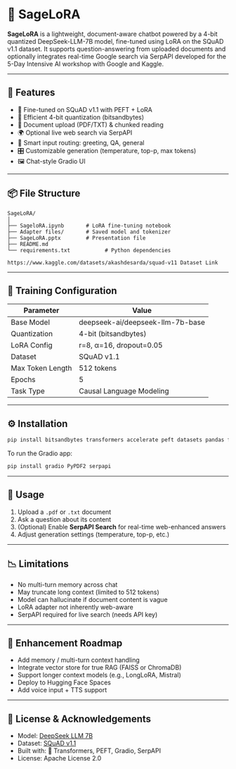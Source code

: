 # 🧠 SageLoRA

**SageLoRA** is a lightweight, document-aware chatbot powered by a 4-bit quantized DeepSeek-LLM-7B model, fine-tuned using LoRA on the SQuAD v1.1 dataset. It supports question-answering from uploaded documents and optionally integrates real-time Google search via SerpAPI developed for the 5-Day Intensive AI workshop with Google and Kaggle.

---

## 🚀 Features

- 🧩 Fine-tuned on SQuAD v1.1 with PEFT + LoRA
- 💾 Efficient 4-bit quantization (bitsandbytes)
- 📝 Document upload (PDF/TXT) & chunked reading
- 🌍 Optional live web search via SerpAPI
- 🔀 Smart input routing: greeting, QA, general
- 🎛️ Customizable generation (temperature, top-p, max tokens)
- 🖼️ Chat-style Gradio UI

---

## 📦 File Structure

```
SageLoRA/
│
├── SageloRA.ipynb       # LoRA fine-tuning notebook
├── Adapter files/       # Saved model and tokenizer
├── SageLoRA.pptx        # Presentation file
├── README.md  
└── requirements.txt           # Python dependencies

https://www.kaggle.com/datasets/akashdesarda/squad-v11 Dataset Link
```

---

## 🧪 Training Configuration

| Parameter        | Value                            |
| ---------------- | -------------------------------- |
| Base Model       | deepseek-ai/deepseek-llm-7b-base |
| Quantization     | 4-bit (bitsandbytes)             |
| LoRA Config      | r=8, α=16, dropout=0.05         |
| Dataset          | SQuAD v1.1                       |
| Max Token Length | 512 tokens                       |
| Epochs           | 5                                |
| Task Type        | Causal Language Modeling         |

---

## ⚙️ Installation

```bash
pip install bitsandbytes transformers accelerate peft datasets pandas fsspec==2025.3.2
```

To run the Gradio app:

```bash
pip install gradio PyPDF2 serpapi
```

---

## 💬 Usage

1. Upload a `.pdf` or `.txt` document
2. Ask a question about its content
3. (Optional) Enable **SerpAPI Search** for real-time web-enhanced answers
4. Adjust generation settings (temperature, top-p, etc.)

---

## 📉 Limitations

- No multi-turn memory across chat
- May truncate long context (limited to 512 tokens)
- Model can hallucinate if document content is vague
- LoRA adapter not inherently web-aware
- SerpAPI required for live search (needs API key)

---

## 🔮 Enhancement Roadmap

- Add memory / multi-turn context handling
- Integrate vector store for true RAG (FAISS or ChromaDB)
- Support longer context models (e.g., LongLoRA, Mistral)
- Deploy to Hugging Face Spaces
- Add voice input + TTS support

---

## 📜 License & Acknowledgements

- Model: [DeepSeek LLM 7B](https://huggingface.co/deepseek-ai/deepseek-llm-7b-base)
- Dataset: [SQuAD v1.1](https://rajpurkar.github.io/SQuAD-explorer/)
- Built with: 🤗 Transformers, PEFT, Gradio, SerpAPI
- License: Apache License 2.0
